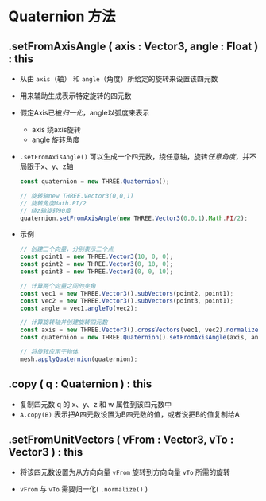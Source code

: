 # Quaternion 方法

## .setFromAxisAngle ( axis : Vector3, angle : Float ) : this

+ 从由 `axis`（轴） 和 `angle`（角度）所给定的旋转来设置该四元数
+ 用来辅助生成表示特定旋转的四元数
+ 假定Axis已被*归一化*，angle以弧度来表示

  + axis 绕axis旋转
  + angle 旋转角度

+ `.setFromAxisAngle()` 可以生成一个四元数，绕任意轴，旋转*任意角度*，并不局限于x、y、z轴

  ```js
  const quaternion = new THREE.Quaternion();

  // 旋转轴new THREE.Vector3(0,0,1)
  // 旋转角度Math.PI/2
  // 绕z轴旋转90度
  quaternion.setFromAxisAngle(new THREE.Vector3(0,0,1),Math.PI/2);
  ```

+ 示例

  ```js
  // 创建三个向量，分别表示三个点
  const point1 = new THREE.Vector3(10, 0, 0);
  const point2 = new THREE.Vector3(0, 10, 0);
  const point3 = new THREE.Vector3(0, 0, 10);

  // 计算两个向量之间的夹角
  const vec1 = new THREE.Vector3().subVectors(point2, point1);
  const vec2 = new THREE.Vector3().subVectors(point3, point1);
  const angle = vec1.angleTo(vec2);

  // 计算旋转轴并创建旋转四元数
  const axis = new THREE.Vector3().crossVectors(vec1, vec2).normalize();
  const quaternion = new THREE.Quaternion().setFromAxisAngle(axis, angle);

  // 将旋转应用于物体
  mesh.applyQuaternion(quaternion);
  ```

## .copy ( q : Quaternion ) : this

+ 复制四元数 q 的 x、y、z 和 w 属性到该四元数中
+ `A.copy(B)` 表示把A四元数设置为B四元数的值，或者说把B的值复制给A

## .setFromUnitVectors ( vFrom : Vector3, vTo : Vector3 ) : this

+ 将该四元数设置为从方向向量 `vFrom` 旋转到方向向量 `vTo` 所需的旋转

+ `vFrom` 与 `vTo` 需要归一化( `.normalize()` )
